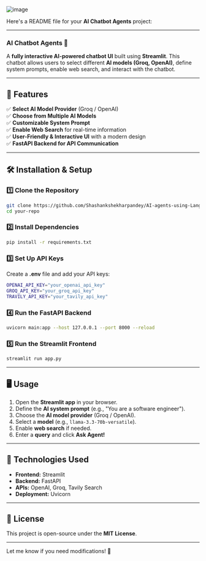 ![image](https://github.com/user-attachments/assets/21c9b566-20f9-4b02-806e-853225405951)

Here's a README file for your **AI Chatbot Agents** project:  

---

### **AI Chatbot Agents 🚀**  
A **fully interactive AI-powered chatbot UI** built using **Streamlit**. This chatbot allows users to select different **AI models (Groq, OpenAI)**, define system prompts, enable web search, and interact with the chatbot.  

---

## **🌟 Features**  
✅ **Select AI Model Provider** (Groq / OpenAI)  
✅ **Choose from Multiple AI Models**  
✅ **Customizable System Prompt**  
✅ **Enable Web Search** for real-time information  
✅ **User-Friendly & Interactive UI** with a modern design  
✅ **FastAPI Backend for API Communication**  

---

## **🛠️ Installation & Setup**  

### **1️⃣ Clone the Repository**  
```sh
git clone https://github.com/Shashankshekharpandey/AI-agents-using-Langgraph.git
cd your-repo
```

### **2️⃣ Install Dependencies**  
```sh
pip install -r requirements.txt
```

### **3️⃣ Set Up API Keys**  
Create a **.env** file and add your API keys:  
```sh
OPENAI_API_KEY="your_openai_api_key"
GROQ_API_KEY="your_groq_api_key"
TRAVILY_API_KEY="your_tavily_api_key"
```

### **4️⃣ Run the FastAPI Backend**  
```sh
uvicorn main:app --host 127.0.0.1 --port 8000 --reload
```

### **5️⃣ Run the Streamlit Frontend**  
```sh
streamlit run app.py
```

---

## **🖥️ Usage**  
1. Open the **Streamlit app** in your browser.  
2. Define the **AI system prompt** (e.g., "You are a software engineer").  
3. Choose the **AI model provider** (Groq / OpenAI).  
4. Select a **model** (e.g., `llama-3.3-70b-versatile`).  
5. Enable **web search** if needed.  
6. Enter a **query** and click **Ask Agent!**  

---

## **📌 Technologies Used**  
- **Frontend:** Streamlit  
- **Backend:** FastAPI  
- **APIs:** OpenAI, Groq, Tavily Search  
- **Deployment:** Uvicorn  

---

## **📜 License**  
This project is open-source under the **MIT License**.  

---

Let me know if you need modifications! 🚀
